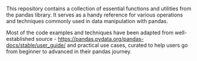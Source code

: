 This repository contains a collection of essential functions and utilities from the pandas library. It serves as a handy reference for various operations and techniques commonly used in data manipulation with pandas.

Most of the code examples and techniques have been adapted from well-established source - https://pandas.pydata.org/pandas-docs/stable/user_guide/ and practical use cases, curated to help users go from beginner to advanced in their pandas journey.
